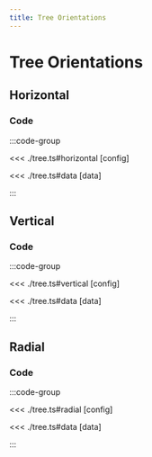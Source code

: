 ```yaml
---
title: Tree Orientations
---
```


# Tree Orientations

<script setup>
import {horizontal, vertical, radial} from './tree';
</script>

## Horizontal

<TreeChart
  :options="horizontal.options"
  :data="horizontal.data"
/>

### Code

:::code-group

<<< ./tree.ts#horizontal [config]

<<< ./tree.ts#data [data]

:::

## Vertical

<TreeChart
  :options="vertical.options"
  :data="vertical.data"
/>

### Code

:::code-group

<<< ./tree.ts#vertical [config]

<<< ./tree.ts#data [data]

:::

## Radial

<TreeChart
  :options="radial.options"
  :data="radial.data"
/>

### Code

:::code-group

<<< ./tree.ts#radial [config]

<<< ./tree.ts#data [data]

:::
